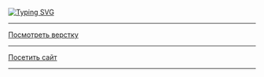 [![Typing SVG](https://readme-typing-svg.demolab.com/?lines=Проект+"Посмотри+в+окно";Сo+стилями+работала+Юлия+Гулла)](https://git.io/typing-svg)
<hr>

[Посмотреть верстку](https://github.com/tootsie-doll/posmotri_v_okno.git/)
<hr>


[Посетить сайт](https://tootsie-doll.github.io/posmotri_v_okno/)
<hr>

